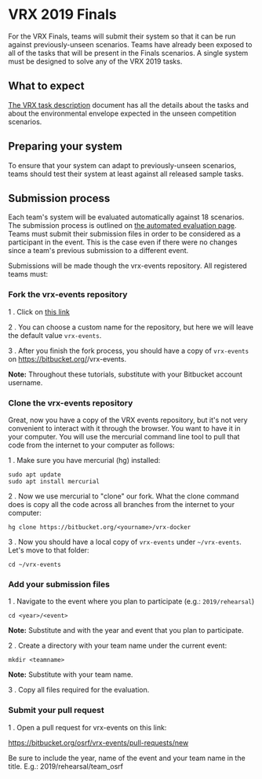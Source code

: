 # VRX 2019 Finals


For the VRX Finals, teams will submit their system so that it can be run against previously-unseen scenarios.
Teams have already been exposed to all of the tasks that will be present in the Finals scenarios.
A single system must be designed to solve any of the VRX 2019 tasks.

## What to expect

[The VRX task description](https://bitbucket.org/osrf/vrx/wiki/documentation) document has all the details about the tasks and about the environmental envelope expected in the unseen competition scenarios.

## Preparing your system

To ensure that your system can adapt to previously-unseen scenarios, teams should test their system at least against all released sample tasks.

## Submission process

Each team's system will be evaluated automatically against 18 scenarios.
The submission process is outlined on [the automated evaluation page](https://bitbucket.org/osrf/vrx-docker/src/default/).
Teams must submit their submission files in order to be considered as a participant in the event.
This is the case even if there were no changes since a team's previous submission to a different event.

Submissions will be made though the vrx-events repository. All registered teams must:

### Fork the vrx-events repository

1 . Click on [this link](https://bitbucket.org/osrf/vrx-events/fork)

2 . You can choose a custom name for the repository, but here we will leave the default value `vrx-events`.

3 . After you finish the fork process, you should have a copy of `vrx-events` on https://bitbucket.org/<yourname>/vrx-events.

**Note:** Throughout these tutorials, substitute <yourname> with your Bitbucket account username.

### Clone the vrx-events repository

Great, now you have a copy of the VRX events repository, but it's not very convenient to interact with it through the browser. You want to have it in your computer. You will use the mercurial command line tool to pull that code from the internet to your computer as follows:

1 . Make sure you have mercurial (hg) installed:

```
sudo apt update
sudo apt install mercurial
```

2 . Now we use mercurial to "clone" our fork. What the clone command does is copy all the code across all branches from the internet to your computer:

```
hg clone https://bitbucket.org/<yourname>/vrx-docker
```

3 . Now you should have a local copy of `vrx-events` under `~/vrx-events`. Let's move to that folder:

```
cd ~/vrx-events
```

### Add your submission files

1 . Navigate to the event where you plan to participate (e.g.: `2019/rehearsal`)

```
cd <year>/<event>
```

**Note:** Substitute <year> and <event> with the year and event that you plan to participate.

2 . Create a directory with your team name under the current event:

```
mkdir <teamname>
```

**Note:** Substitute <teamname> with your team name.

3 . Copy all files required for the evaluation.


### Submit your pull request

1 . Open a pull request for vrx-events on this link:

https://bitbucket.org/osrf/vrx-events/pull-requests/new

Be sure to include the year, name of the event and your team name in the title. E.g.: 2019/rehearsal/team_osrf